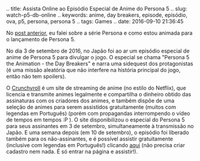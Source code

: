 .. title: Assista Online ao Episódio Especial de Anime do Persona 5
.. slug: watch-p5-db-online
.. keywords: anime, day breakers, episode, episódio, ova, p5, persona, persona 5
.. tags: Games
.. date: 2016-09-10 21:36:45

No [post anterior](/pt/blog/getting-ready-for-persona5), eu falei sobre a série Persona e como estou animada para o lançamento de Persona 5.

No dia 3 de setembro de 2016, no Japão foi ao ar um episódio especial de anime de Persona 5 para divulgar o jogo. O especial se chama "Persona 5 the Animation - the Day Breakers" e narra uma sidequest dos protagonistas (é uma missão aleatória que não interfere na história principal do jogo, então não tem spoilers).

O [Crunchyroll][crhp] é um site de streaming de anime (no estilo do Netflix), que licencia e transmite animes legalmente e compartilha o dinheiro obtido das assinaturas com os criadores dos animes, e também dispõe de uma seleção de animes para serem assistidos gratuitamente (muitos com legendas em Português) (porém com propagandas interrompendo o vídeo de tempos em tempos :P ). O site disponibilizou o especial do Persona 5 para seus assinantes em 3 de setembro, simultaneamente à transmissão no Japão. E uma semana depois (em 10 de setembro), o episódio foi liberado também para os não-assinantes, e é possível assistir gratuitamente (inclusive com legendas em Português!) clicando [aqui][crp5db] (não precisa criar cadastro nem nada. É só entrar na página e assistir!).


[crhp]: http://www.crunchyroll.com/
[crp5db]: http://www.crunchyroll.com/persona5-the-animation-the-day-breakers-/episode-0-persona-5-the-animation-the-day-breakers-719079
